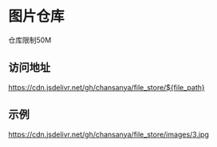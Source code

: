 # 图片仓库
仓库限制50M

## 访问地址
https://cdn.jsdelivr.net/gh/chansanya/file_store/${file_path}

## 示例
https://cdn.jsdelivr.net/gh/chansanya/file_store/images/3.jpg
